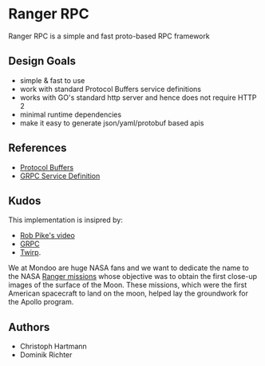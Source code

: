 # Ranger RPC

Ranger RPC is a simple and fast proto-based RPC framework

## Design Goals

- simple & fast to use
- work with standard Protocol Buffers service definitions
- works with GO's standard http server and hence does not require HTTP 2
- minimal runtime dependencies
- make it easy to generate json/yaml/protobuf based apis

## References

- [Protocol Buffers](https://developers.google.com/protocol-buffers)
- [GRPC Service Definition](https://grpc.io/docs/what-is-grpc/core-concepts/#service-definition)

## Kudos

This implementation is insipred by:

- [Rob Pike's video](https://www.youtube.com/watch?v=ENLWEfi0Tkg) 
- [GRPC](https://grpc.io/)
- [Twirp](https://github.com/twitchtv/twirp).

We at Mondoo are huge NASA fans and we want to dedicate the name to the NASA [Ranger missions](https://science.nasa.gov/missions/ranger/) whose objective was to obtain the first close-up images of the surface of the Moon. These missions, which were the first American spacecraft to land on the moon, helped lay the groundwork for the Apollo program.

## Authors

- Christoph Hartmann
- Dominik Richter